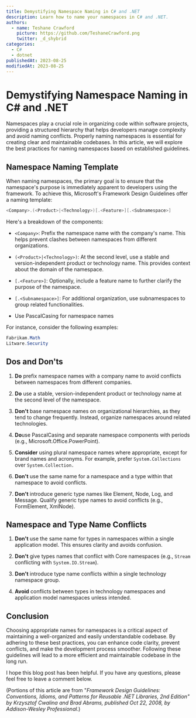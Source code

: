 ```yaml
---
title: Demystifying Namespace Naming in C# and .NET
description: Learn how to name your namespaces in C# and .NET.
authors:
  - name: Teshane Crawford
    picture: https://github.com/TeshaneCrawford.png
    twitter: _d_shybrid
categories:
  - C#
  - dotnet
publishedAt: 2023-08-25
modifiedAt: 2023-08-25
---
```


# Demystifying Namespace Naming in C# and .NET

Namespaces play a crucial role in organizing code within software projects, providing a structured hierarchy that helps developers manage complexity and avoid naming conflicts. Properly naming namespaces is essential for creating clear and maintainable codebases. In this article, we will explore the best practices for naming namespaces based on established guidelines.

## Namespace Naming Template

When naming namespaces, the primary goal is to ensure that the namespace's purpose is immediately apparent to developers using the framework. To achieve this, Microsoft's Framework Design Guidelines offer a naming template:

``` csharp
<Company>.(<Product>|<Technology>)[.<Feature>][.<Subnamespace>]
```

Here's a breakdown of the components:

- `<Company>`: Prefix the namespace name with the company's name. This helps prevent clashes between namespaces from different organizations.

- `(<Product>|<Technology>)`: At the second level, use a stable and version-independent product or technology name. This provides context about the domain of the namespace.

- `[.<Feature>]`: Optionally, include a feature name to further clarify the purpose of the namespace.

- `[.<Subnamespace>]`: For additional organization, use subnamespaces to group related functionalities.

- Use PascalCasing for namespace names

For instance, consider the following examples:

``` csharp
Fabrikam.Math
Litware.Security

```

## Dos and Don'ts

1. **Do** prefix namespace names with a company name to avoid conflicts between namespaces from different companies.

2. **Do** use a stable, version-independent product or technology name at the second level of the namespace.

3. **Don't** base namespace names on organizational hierarchies, as they tend to change frequently. Instead, organize namespaces around related technologies.

4. **Do**use PascalCasing and separate namespace components with periods (e.g., Microsoft.Office.PowerPoint).

5. **Consider** using plural namespace names where appropriate, except for brand names and acronyms. For example, prefer `System.Collections` over `System.Collection.`

6. **Don't** use the same name for a namespace and a type within that namespace to avoid conflicts.

7. **Don't** introduce generic type names like Element, Node, Log, and Message. Qualify generic type names to avoid conflicts (e.g., FormElement, XmlNode).

## Namespace and Type Name Conflicts

1. **Don't** use the same name for types in namespaces within a single application model. This ensures clarity and avoids confusion.

2. **Don't** give types names that conflict with Core namespaces (e.g., `Stream` conflicting with `System.IO.Stream`).

3. **Don't** introduce type name conflicts within a single technology namespace group.

4. **Avoid** conflicts between types in technology namespaces and application model namespaces unless intended.

## Conclusion

Choosing appropriate names for namespaces is a critical aspect of maintaining a well-organized and easily understandable codebase. By adhering to these best practices, you can enhance code clarity, prevent conflicts, and make the development process smoother. Following these guidelines will lead to a more efficient and maintainable codebase in the long run.

I hope this blog post has been helpful. If you have any questions, please feel free to leave a comment below.

(Portions of this article are from "_Framework Design Guidelines: Conventions, Idioms, and Patterns for Reusable .NET Libraries, 2nd Edition" by Krzysztof Cwalina and Brad Abrams, published Oct 22, 2008, by Addison-Wesley Professional_.)
